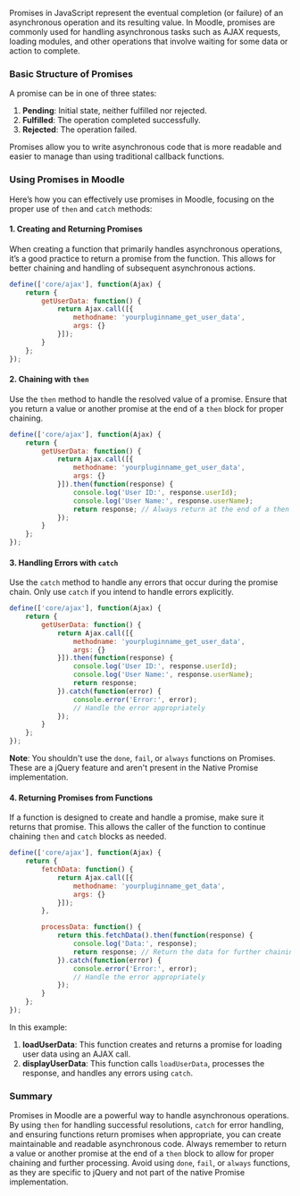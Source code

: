 Promises in JavaScript represent the eventual completion (or failure) of an asynchronous operation and its resulting value. In Moodle, promises are commonly used for handling asynchronous tasks such as AJAX requests, loading modules, and other operations that involve waiting for some data or action to complete.

### Basic Structure of Promises

A promise can be in one of three states:

1. **Pending**: Initial state, neither fulfilled nor rejected.
2. **Fulfilled**: The operation completed successfully.
3. **Rejected**: The operation failed.

Promises allow you to write asynchronous code that is more readable and easier to manage than using traditional callback functions.

### Using Promises in Moodle

Here’s how you can effectively use promises in Moodle, focusing on the proper use of `then` and `catch` methods:

#### 1. Creating and Returning Promises

When creating a function that primarily handles asynchronous operations, it’s a good practice to return a promise from the function. This allows for better chaining and handling of subsequent asynchronous actions.

```javascript
define(['core/ajax'], function(Ajax) {
    return {
        getUserData: function() {
            return Ajax.call([{
                methodname: 'yourpluginname_get_user_data',
                args: {}
            }]);
        }
    };
});
```

#### 2. Chaining with `then`

Use the `then` method to handle the resolved value of a promise. Ensure that you return a value or another promise at the end of a `then` block for proper chaining.

```javascript
define(['core/ajax'], function(Ajax) {
    return {
        getUserData: function() {
            return Ajax.call([{
                methodname: 'yourpluginname_get_user_data',
                args: {}
            }]).then(function(response) {
                console.log('User ID:', response.userId);
                console.log('User Name:', response.userName);
                return response; // Always return at the end of a then block
            });
        }
    };
});
```

#### 3. Handling Errors with `catch`

Use the `catch` method to handle any errors that occur during the promise chain. Only use `catch` if you intend to handle errors explicitly.

```javascript
define(['core/ajax'], function(Ajax) {
    return {
        getUserData: function() {
            return Ajax.call([{
                methodname: 'yourpluginname_get_user_data',
                args: {}
            }]).then(function(response) {
                console.log('User ID:', response.userId);
                console.log('User Name:', response.userName);
                return response;
            }).catch(function(error) {
                console.error('Error:', error);
                // Handle the error appropriately
            });
        }
    };
});
```

**Note**: You shouldn't use the `done`, `fail`, or `always` functions on Promises. These are a jQuery feature and aren't present in the Native Promise implementation.

#### 4. Returning Promises from Functions

If a function is designed to create and handle a promise, make sure it returns that promise. This allows the caller of the function to continue chaining `then` and `catch` blocks as needed.

```javascript
define(['core/ajax'], function(Ajax) {
    return {
        fetchData: function() {
            return Ajax.call([{
                methodname: 'yourpluginname_get_data',
                args: {}
            }]);
        },

        processData: function() {
            return this.fetchData().then(function(response) {
                console.log('Data:', response);
                return response; // Return the data for further chaining
            }).catch(function(error) {
                console.error('Error:', error);
                // Handle the error appropriately
            });
        }
    };
});
```

In this example:

1. **loadUserData**: This function creates and returns a promise for loading user data using an AJAX call.
2. **displayUserData**: This function calls `loadUserData`, processes the response, and handles any errors using `catch`.

### Summary

Promises in Moodle are a powerful way to handle asynchronous operations. By using `then` for handling successful resolutions, `catch` for error handling, and ensuring functions return promises when appropriate, you can create maintainable and readable asynchronous code. Always remember to return a value or another promise at the end of a `then` block to allow for proper chaining and further processing. Avoid using `done`, `fail`, or `always` functions, as they are specific to jQuery and not part of the native Promise implementation.
